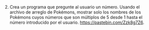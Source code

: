 2. Crea un programa que pregunte al usuario un número. Usando el archivo de arreglo de Pokémons, mostrar solo los nombres de los Pokémons cuyos números que son múltiplos de 5 desde 1 hasta el número introducido por el usuario. <https://pastebin.com/Zzk8g7Z6>.
